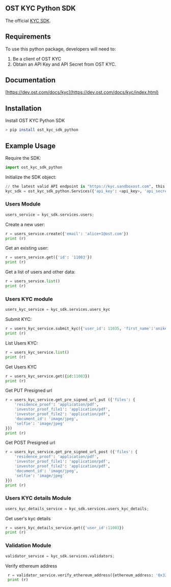 ## OST KYC Python SDK

The official [KYC SDK](https://dev.ost.com/docs/kyc/index.html).

## Requirements

To use this python package, developers will need to:
1. Be a client of OST KYC
2. Obtain an API Key and API Secret from OST KYC.

## Documentation

[https://dev.ost.com/docs/kyc](https://dev.ost.com/docs/kyc/index.html)

## Installation

Install OST KYC Python SDK

```bash
> pip install ost_kyc_sdk_python
```

## Example Usage

Require the SDK:

```python
import ost_kyc_sdk_python
```

Initialize the SDK object:

```python
// the latest valid API endpoint is "https://kyc.sandboxost.com", this may change in the future
kyc_sdk = ost_kyc_sdk_python.Services({'api_key': <api_key>, 'api_secret': <api_secret>, 'api_base_url': <api_secret>})
```

### Users Module 

```python
users_service = kyc_sdk.services.users;
```

Create a new user:

```python
r = users_service.create({'email': 'alice+1@ost.com'})
print (r)
```

Get an existing user:

```python
r = users_service.get({'id': '11003'})
print (r)
```

Get a list of users and other data:

```python
r = users_service.list()
print (r)
```

### Users KYC module 

```python
users_kyc_service = kyc_sdk.services.users_kyc
```

Submit KYC:

```python
r = users_kyc_service.submit_kyc({'user_id': 11035, 'first_name':'aniket','last_name':'ayachit', 'birthdate':'21/12/1991', 'country':'india', 'nationality':'indian', 'document_id_number':'arqpa7659a','document_id_file_path':'2/i/016be96da275031de2787b57c99f1471', 'selfie_file_path':'2/i/9e8d3a5a7a58f0f1be50b7876521aebc', 'residence_proof_file_path':'2/i/4ed790b2d525f4c7b30fbff5cb7bbbdb', 'ethereum_address': '0xdfbc84ccac430f2c0455c437adf417095d7ad68e', 'estimated_participation_amount':'2', 'street_address':'afawfveav ','city':'afawfveav', 'state':'afawfveav','postal_code':'afawfveav','investor_proof_files_path':['2/i/9ff6374909897ca507ba3077ee8587da', '2/i/4872730399670c6d554ab3821d63ebce']})
print (r)
```

List Users KYC:

```python
r = users_kyc_service.list()
print (r)
```

Get Users KYC

```python
r = users_kyc_service.get({id:11003})
print (r)
```

Get PUT Presigned url

```python
r = users_kyc_service.get_pre_signed_url_put ({'files': {
    'residence_proof': 'application/pdf',
    'investor_proof_file1': 'application/pdf',
    'investor_proof_file2': 'application/pdf',
    'document_id': 'image/jpeg',
    'selfie': 'image/jpeg'
}})
print (r)
```

Get POST Presigned url

```python
r = users_kyc_service.get_pre_signed_url_post ({'files': {
    'residence_proof': 'application/pdf',
    'investor_proof_file1': 'application/pdf',
    'investor_proof_file2': 'application/pdf',
    'document_id': 'image/jpeg',
    'selfie': 'image/jpeg'
}})
print (r)
```

### Users KYC details Module 

```python
users_kyc_details_service = kyc_sdk.services.users_kyc_details;
```

Get user's kyc details

```python
r = users_kyc_details_service.get({'user_id':11003})
print (r)
```

### Validation Module 
    
```python
validator_service = kyc_sdk.services.validators;
```

Verify ethereum address

```python
 r = validator_service.verify_ethereum_address({ethereum_address: '0x32be343b94f860124dc4fee278fdcbd38c102d88'})
 print (r)
 
 ```
 